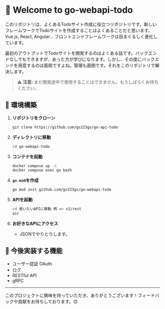 # 🌟 Welcome to go-webapi-todo

このリポジトリは、よくあるTodoサイト作成に役立つリポジトリです。新しいフレームワークでTodoサイトを作成することはよくあることだと思います。Vue.js, React, Angular... フロントエンドフレームワークは目まぐるしく進化しています。

最初のアウトプットでTodoサイトを開発するのはよくある話です。バックエンドなしでもできますが、あった方が学びになります。しかし、その度にバックエンドを用意するのは面倒ですよね。管理も面倒です。それをこのリポジトリで解決します。

> **⚠️ 注意:** まだ開発途中で使用することはできません。もうしばらくお待ちください。

## 🚀 環境構築

1. **リポジトリをクローン**
   ```bash
   git clone https://github.com/gs223gs/go-api-todo
   ```

2. **ディレクトリに移動**
   ```bash
   cd go-webapi-todo
   ```

3. **コンテナを起動**
   ```bash
   docker compose up -d
   docker compose exec go bash
   ```

4. **`go.mod`を作成**
   ```bash
   go mod init github.com/gs223gs/go-webapi-todo
   ```

5. **APIを起動**
   ```bash
   cd 使いたいAPIに移動 例 => v1/rest
   air
   ```

6. **お好きなAPIにアクセス**
   - JSONでやりとりします。

## 🔮 今後実装する機能

- ユーザー認証 OAuth
- ログ
- RESTful API
- gRPC

---

このプロジェクトに興味を持っていただき、ありがとうございます！フィードバックや貢献をお待ちしております。😊


